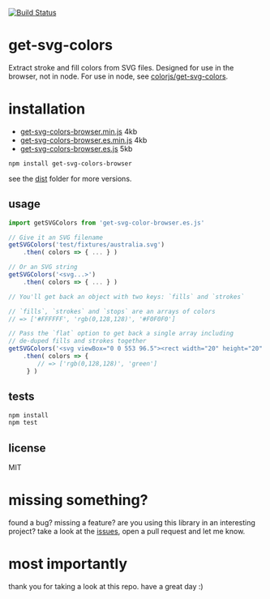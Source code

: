 [![Build Status](https://travis-ci.org/snorpey/get-svg-colors-browser.svg?branch=master)](https://travis-ci.org/snorpey/get-svg-colors-browser)

# get-svg-colors

Extract stroke and fill colors from SVG files. Designed for use in the browser, not in node. For use in node, see [colorjs/get-svg-colors](https://github.com/colorjs/get-svg-colors).

# installation

* [get-svg-colors-browser.min.js](https://raw.githubusercontent.com/snorpey/get-svg-colors-browser/master/dist/get-svg-colors-browser.min.js) 4kb
* [get-svg-colors-browser.es.min.js](https://raw.githubusercontent.com/snorpey/get-svg-colors-browser/master/dist/get-svg-colors-browser.es.min.js) 4kb
* [get-svg-colors-browser.es.js](https://raw.githubusercontent.com/snorpey/get-svg-colors-browser/master/dist/get-svg-colors-browser.es.js) 5kb

`npm install get-svg-colors-browser`

see the [dist](dist) folder for more versions.

## usage

```js
import getSVGColors from 'get-svg-color-browser.es.js'

// Give it an SVG filename
getSVGColors('test/fixtures/australia.svg')
	.then( colors => { ... } )

// Or an SVG string
getSVGColors('<svg...>')
	.then( colors => { ... } )

// You'll get back an object with two keys: `fills` and `strokes`

// `fills`, `strokes` and `stops` are an arrays of colors
// => ['#FFFFFF', 'rgb(0,128,128)', '#F0F0F0']

// Pass the `flat` option to get back a single array including
// de-duped fills and strokes together
getSVGColors('<svg viewBox="0 0 553 96.5"><rect width="20" height="20" x="2" y="23" fill="rgb(0,128,128)" stroke="green" /></svg>', {flat: true})
	.then( colors => { 
		// => ['rgb(0,128,128)', 'green']
	 } )
```

## tests

```sh
npm install
npm test
```

## license

MIT

# missing something?

found a bug? missing a feature? are you using this library in an interesting project? take a look at the [issues](../../issues), open a pull request and let me know.

# most importantly

thank you for taking a look at this repo. have a great day :)
